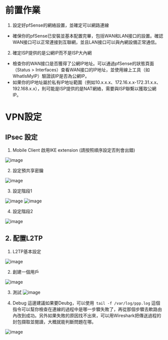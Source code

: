 # 前置作業
1. 設定好pfSense的網絡設置，並確定可以網路連線
  - 確保你的pfSense已安裝並基本配置完畢，包括WAN和LAN接口的設置。確認WAN接口可以正常連接到互聯網，並且LAN接口可以與內網設備正常通信。
2. 確定ISP提供的是公網IP而不是ISP大內網
  - 檢查你的WAN接口是否獲得了公網IP地址。可以通過pfSense的狀態頁面（Status > Interfaces）查看WAN接口的IP地址，並使用線上工具（如WhatIsMyIP）驗證該IP是否為公網IP。
  - 如果你的IP地址屬於私有IP地址範圍（例如10.x.x.x、172.16.x.x-172.31.x.x、192.168.x.x），則可能是ISP提供的是NAT網絡，需要與ISP聯繫以獲取公網IP。
# VPN設定
## IPsec 設定
1. Mobile Client 啟用IKE extension (請按照順序設定否則會出錯)

![image](https://github.com/hhjjy/hhjjy.github.io/assets/45664168/c9ad3dfe-26f5-4eea-a270-38f9df2fb752)

2. 設定預共享密鑰

![image](https://github.com/hhjjy/hhjjy.github.io/assets/45664168/2ab5610d-44d8-47f7-bf3e-f3fdd60f0a9c)


3. 設定階段1

![image](https://github.com/hhjjy/hhjjy.github.io/assets/45664168/f25aa04a-51c1-4d4d-beb8-b47fcfde7660)
![image](https://github.com/hhjjy/hhjjy.github.io/assets/45664168/78a569a3-81bf-4745-8bd1-72251cbb9d45)

4. 設定階段2

![image](https://github.com/hhjjy/hhjjy.github.io/assets/45664168/c04df8ba-8768-4c4b-aa5b-c00fc6b87eb8)

## 2. 配置L2TP

1. L2TP基本設定

![image](https://github.com/hhjjy/hhjjy.github.io/assets/45664168/b2a46589-7acc-4fd6-bce5-b969155c9cbd)

2. 創建一個用戶

![image](https://github.com/hhjjy/hhjjy.github.io/assets/45664168/30a7e911-1557-41fd-ad5e-cfe291659d71)

3. 測試
![image](https://github.com/hhjjy/hhjjy.github.io/assets/45664168/ce77142a-4f45-4644-a543-79e8d141e7de)

4. Debug 
  這邊建議如果要Deubg，可以使用` tail -f /var/log/ppp.log` 這個指令可以幫你檢查在連線的過程中是哪一步驟失敗了，再從那個步驟去軟路由內改到成功。另外如果失敗的原因找不出來，可以用Wireshark把傳送過程的封包擷取並閱讀，大概就能判斷問題在哪。

![image](https://github.com/hhjjy/hhjjy.github.io/assets/45664168/e05f0b0e-e1bd-4b78-a8fc-a2718cfdaabb)





